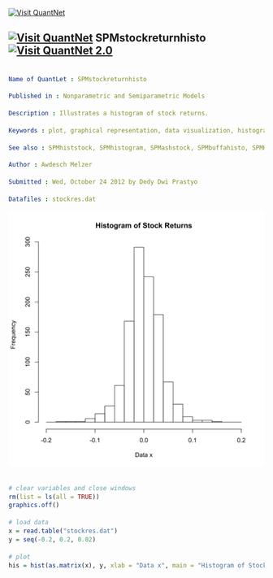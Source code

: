 
[<img src="https://github.com/QuantLet/Styleguide-and-Validation-procedure/blob/master/pictures/banner.png" alt="Visit QuantNet">](http://quantlet.de/index.php?p=info)

## [<img src="https://github.com/QuantLet/Styleguide-and-Validation-procedure/blob/master/pictures/qloqo.png" alt="Visit QuantNet">](http://quantlet.de/) **SPMstockreturnhisto** [<img src="https://github.com/QuantLet/Styleguide-and-Validation-procedure/blob/master/pictures/QN2.png" width="60" alt="Visit QuantNet 2.0">](http://quantlet.de/d3/ia)

```yaml

Name of QuantLet : SPMstockreturnhisto

Published in : Nonparametric and Semiparametric Models

Description : Illustrates a histogram of stock returns.

Keywords : plot, graphical representation, data visualization, histogram, financial, returns, asset

See also : SPMhiststock, SPMhistogram, SPMashstock, SPMbuffahisto, SPMHistoConstruct, SPMhistobias2

Author : Awdesch Melzer

Submitted : Wed, October 24 2012 by Dedy Dwi Prastyo

Datafiles : stockres.dat

```

![Picture1](SPMstockreturnhisto-1.png)


```r

# clear variables and close windows
rm(list = ls(all = TRUE))
graphics.off()

# load data
x = read.table("stockres.dat")
y = seq(-0.2, 0.2, 0.02)

# plot
his = hist(as.matrix(x), y, xlab = "Data x", main = "Histogram of Stock Returns")

```
